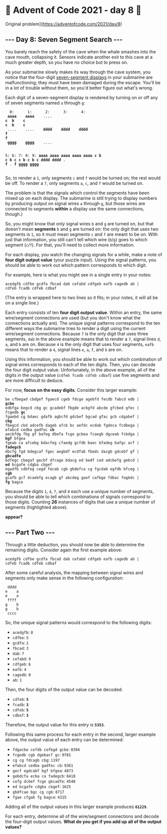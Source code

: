 # 🎄 Advent of Code 2021 - day 8 🎄
Original problem](https://adventofcode.com/2021/day/8)

<article class="day-desc"><h2>--- Day 8: Seven Segment Search ---</h2><p>You barely reach the safety of the cave when the whale smashes into the cave mouth, collapsing it. Sensors indicate another exit to this cave at a much greater depth, so you have no choice but to press on.</p>
<p>As your submarine slowly makes its way through the cave system, you notice that the four-digit <a href="https://en.wikipedia.org/wiki/Seven-segment_display" target="_blank">seven-segment displays</a> in your submarine are malfunctioning; <span title="Yes, just the four-digit seven-segment ones. Whole batch must have been faulty.">they must have been damaged</span> during the escape. You'll be in a lot of trouble without them, so you'd better figure out what's wrong.</p>
<p>Each digit of a seven-segment display is rendered by turning on or off any of seven segments named <code>a</code> through <code>g</code>:</p>
<pre><code>  0:      1:      2:      3:      4:
 <strong>aaaa    aaaa</strong>    ....
<strong>c  b    c</strong>
<strong>c  b    c</strong>
 ....    ....    <strong>dddd    dddd    dddd</strong>
<strong>f</strong>
<strong>f</strong>
 <strong>gggg    gggg</strong>    ....

  5:      6:      7:      8:      9:
 <strong>aaaa    aaaa    aaaa    aaaa    aaaa</strong>
<strong>c  b    c  b    c</strong>
<strong>c  b    c  b    c</strong>
 <strong>dddd    dddd</strong>
.    <strong>f</strong>
.    <strong>f</strong>
 <strong>gggg    gggg</strong>
</code></pre>
<p>So, to render a <code>1</code>, only segments <code>c</code> and <code>f</code> would be turned on; the rest would be off. To render a <code>7</code>, only segments <code>a</code>, <code>c</code>, and <code>f</code> would be turned on.</p>
<p>The problem is that the signals which control the segments have been mixed up on each display. The submarine is still trying to display numbers by producing output on signal wires <code>a</code> through <code>g</code>, but those wires are connected to segments <strong>within</strong> a display use the same connections, though.)</p>
<p>So, you might know that only signal wires <code>b</code> and <code>g</code> are turned on, but that doesn't mean <strong>segments</strong> <code>b</code> and <code>g</code> are turned on: the only digit that uses two segments is <code>1</code>, so it must mean segments <code>c</code> and <code>f</code> are meant to be on. With just that information, you still can't tell which wire (<code>b</code>/<code>g</code>) goes to which segment (<code>c</code>/<code>f</code>). For that, you'll need to collect more information.</p>
<p>For each display, you watch the changing signals for a while, make a note of <strong>four digit output value</strong> (your puzzle input). Using the signal patterns, you should be able to work out which pattern corresponds to which digit.</p>
<p>For example, here is what you might see in a single entry in your notes:</p>
<pre><code>acedgfb cdfbe gcdfa fbcad dab cefabd cdfgeb eafb cagedb ab |
cdfeb fcadb cdfeb cdbaf</code></pre>
<p>(The entry is wrapped here to two lines so it fits; in your notes, it will all be on a single line.)</p>
<p>Each entry consists of ten <strong>four digit output value</strong>. Within an entry, the same wire/segment connections are used (but you don't know what the connections actually are). The unique signal patterns correspond to the ten different ways the submarine tries to render a digit using the current wire/segment connections. Because <code>7</code> is the only digit that uses three segments, <code>dab</code> in the above example means that to render a <code>7</code>, signal lines <code>d</code>, <code>a</code>, and <code>b</code> are on. Because <code>4</code> is the only digit that uses four segments, <code>eafb</code> means that to render a <code>4</code>, signal lines <code>e</code>, <code>a</code>, <code>f</code>, and <code>b</code> are on.</p>
<p>Using this information, you should be able to work out which combination of signal wires corresponds to each of the ten digits. Then, you can decode the four digit output value. Unfortunately, in the above example, all of the digits in the output value (<code>cdfeb fcadb cdfeb cdbaf</code>) use five segments and are more difficult to deduce.</p>
<p>For now, <strong>focus on the easy digits</strong>. Consider this larger example:</p>
<pre><code>be cfbegad cbdgef fgaecd cgeb fdcge agebfd fecdb fabcd edb |
<strong>gcbe</strong>
edbfga begcd cbg gc gcadebf fbgde acbgfd abcde gfcbed gfec |
fcgedb <strong>gc</strong>
fgaebd cg bdaec gdafb agbcfd gdcbef bgcad gfac gcb cdgabef |
<strong>cbg</strong>
fbegcd cbd adcefb dageb afcb bc aefdc ecdab fgdeca fcdbega |
efabcd cedba gadfec <strong>cb</strong>
aecbfdg fbg gf bafeg dbefa fcge gcbea fcaegb dgceab fcbdga |
<strong>bgf</strong> bfgea
fgeab ca afcebg bdacfeg cfaedg gcfdb baec bfadeg bafgc acf |
<strong>fadegcb</strong>
dbcfg fgd bdegcaf fgec aegbdf ecdfab fbedc dacgb gdcebf gf |
<strong>gbcadfe</strong>
bdfegc cbegaf gecbf dfcage bdacg ed bedf ced adcbefg gebcd |
<strong>ed</strong> bcgafe cdgba cbgef
egadfb cdbfeg cegd fecab cgb gbdefca cg fgcdab egfdb bfceg |
<strong>cgb</strong>
gcafb gcf dcaebfg ecagb gf abcdeg gaef cafbge fdbac fegbdc |
<strong>fg</strong> bagce
</code></pre>
<p>Because the digits <code>1</code>, <code>4</code>, <code>7</code>, and <code>8</code> each use a unique number of segments, you should be able to tell which combinations of signals correspond to those digits. Counting <strong>26</strong></code> instances of digits that use a unique number of segments (highlighted above).</p>
<p><strong> appear?</strong></p>
</article>

<article class="day-desc"><h2 id="part2">--- Part Two ---</h2><p>Through a little deduction, you should now be able to determine the remaining digits. Consider again the first example above:</p>
<pre><code>acedgfb cdfbe gcdfa fbcad dab cefabd cdfgeb eafb cagedb ab |
cdfeb fcadb cdfeb cdbaf</code></pre>
<p>After some careful analysis, the mapping between signal wires and segments only make sense in the following configuration:</p>
<pre><code> dddd
e    a
e    a
 ffff
g    b
g    b
 cccc
</code></pre>
<p>So, the unique signal patterns would correspond to the following digits:</p>
<ul>
<li><code>acedgfb</code>: <code>8</code></li>
<li><code>cdfbe</code>: <code>5</code></li>
<li><code>gcdfa</code>: <code>2</code></li>
<li><code>fbcad</code>: <code>3</code></li>
<li><code>dab</code>: <code>7</code></li>
<li><code>cefabd</code>: <code>9</code></li>
<li><code>cdfgeb</code>: <code>6</code></li>
<li><code>eafb</code>: <code>4</code></li>
<li><code>cagedb</code>: <code>0</code></li>
<li><code>ab</code>: <code>1</code></li>
</ul>
<p>Then, the four digits of the output value can be decoded:</p>
<ul>
<li><code>cdfeb</code>: <code><strong>5</strong></code></li>
<li><code>fcadb</code>: <code><strong>3</strong></code></li>
<li><code>cdfeb</code>: <code><strong>5</strong></code></li>
<li><code>cdbaf</code>: <code><strong>3</strong></code></li>
</ul>
<p>Therefore, the output value for this entry is <code><strong>5353</strong></code>.</p>
<p>Following this same process for each entry in the second, larger example above, the output value of each entry can be determined:</p>
<ul>
<li><code>fdgacbe cefdb cefbgd gcbe</code>: <code>8394</code></li>
<li><code>fcgedb cgb dgebacf gc</code>: <code>9781</code></li>
<li><code>cg cg fdcagb cbg</code>: <code>1197</code></li>
<li><code>efabcd cedba gadfec cb</code>: <code>9361</code></li>
<li><code>gecf egdcabf bgf bfgea</code>: <code>4873</code></li>
<li><code>gebdcfa ecba ca fadegcb</code>: <code>8418</code></li>
<li><code>cefg dcbef fcge gbcadfe</code>: <code>4548</code></li>
<li><code>ed bcgafe cdgba cbgef</code>: <code>1625</code></li>
<li><code>gbdfcae bgc cg cgb</code>: <code>8717</code></li>
<li><code>fgae cfgab fg bagce</code>: <code>4315</code></li>
</ul>
<p>Adding all of the output values in this larger example produces <code><strong>61229</strong></code>.</p>
<p>For each entry, determine all of the wire/segment connections and decode the four-digit output values. <strong>What do you get if you add up all of the output values?</strong></p>
</article>
